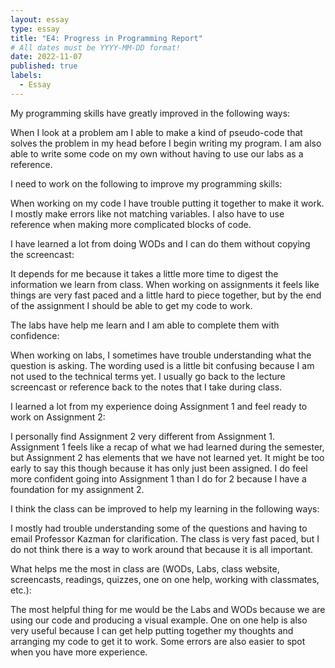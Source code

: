 ```yaml
---
layout: essay
type: essay
title: "E4: Progress in Programming Report"
# All dates must be YYYY-MM-DD format!
date: 2022-11-07
published: true
labels:
  - Essay
---
```



<body>


<div><p>My programming skills have greatly improved in the following ways:</p>
<div>
When I look at a problem am I able to make a kind of pseudo-code that solves the problem in my head before I begin writing my program. I am also able to write some code on my own without having to use our labs as a reference. 
</div>
<p>I need to work on the following to improve my programming skills:</p>
<div>
<div>
When working on my code I have trouble putting it together to make it work. I mostly make errors like not matching variables. I also have to use reference when making more complicated blocks of code. 
</div>
  <div>
<p>I have learned a lot from doing WODs and I can do them without copying the screencast:</p>
<div>
It depends for me because it takes a little more time to digest the information we learn from class. When working on assignments it feels like things are very fast paced and a little hard to piece together, but by the end of the assignment I should be able to get my code to work.
</div>
    <div>
<p>The labs have help me learn and I am able to complete them with confidence:</p>
<div>
When working on labs, I sometimes have trouble understanding what the question is asking. The wording used is a little bit confusing because I am not used to the technical terms yet. I usually go back to the lecture screencast or reference back to the notes that I take during class.
</div>  
      <div>
<p>I learned a lot from my experience doing Assignment 1 and feel ready to work on Assignment 2:</p>
<div>
I personally find Assignment 2 very different from Assignment 1. Assignment 1 feels like a recap of what we had learned during the semester, but Assignment 2 has elements that we have not learned yet. It might be too early to say this though because it has only just been assigned. I do feel more confident going into Assignment 1 than I do for 2 because I have a foundation for my assignment 2.
</div>  
        <div>
<p>I think the class can be improved to help my learning in the following ways:</p>
<div>
I mostly had trouble understanding some of the questions and having to email Professor Kazman for clarification. The class is very fast paced, but I do not think there is a way to work around that because it is all important. 
</div>
          <div>
<p>What helps me the most in class are (WODs, Labs, class website, screencasts, readings, quizzes, one on one help, working with classmates, etc.):</p>
<div>
The most helpful thing for me would be the Labs and WODs because we are using our code and producing a visual example. One on one help is also very useful because I can get help putting together my thoughts and arranging my code to get it to work. Some errors are also easier to spot when you have more experience. 
</div>

